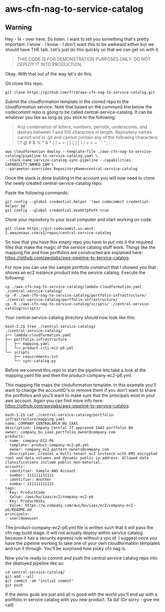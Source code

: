 # aws-cfn-nag-to-service-catalog

## Warning
Hey - hi - over here. So listen. I want to tell you something that's pretty important. I know - I know - I don't want this to be awkward either but we should have THE talk. Let's just do this quickly so that we can get on with it.

> THIS CODE IS FOR DEMONSTRATION PURPOSES ONLY. DO NOT DEPLOY IT INTO PRODUCTION. 

Okay. With that out of the way let's do this.

Git clone this repo.

```
git clone https://github.com/frc9/aws-cfn-nag-to-service-catalog.git
```

Submit the cloudformation template in the cloned repo to the cloudformation service. Note that based on the command line below the codecommit repo is going to be called central-service-catalog. It can be whatever you like as long as you stick to the following: 

>Any combination of letters, numbers, periods, underscores, and dashes between 1 and 100 characters in length. Repository names cannot end in .git and cannot contain any of the following characters: ! ? @ # $ % ^ & * ( ) + = { } [ ] | \ / > < ~ ` ‘ “ ; :

```
aws cloudformation deploy --template-file ./aws-cfn-nag-to-service-catalog/pipeline-to-service-catalog.yaml \
--stack-name service-catalog-sync-pipeline --capabilities CAPABILITY_NAMED_IAM \
--parameter-overrides RepositoryName=central-service-catalog
```

Once the stack is done building in the account you will now need to clone the newly created central-service-catalog repo.

Paste the following commands:

```
git config --global credential.helper '!aws codecommit credential-helper $@'
git config --global credential.UseHttpPath true
```
Clone your repository to your local computer and start working on code:

```
git clone https://git-codecommit.us-west-2.amazonaws.com/v1/repos/central-service-catalog
```

So now that you have this empty repo you have to put into it the required files that make the magic of the service catalog stuff work. Things like the mapping file and how portfolios are constructed are explained here: https://github.com/awslabs/aws-pipeline-to-service-catalog.

For now you can use the sample portfolio construct that I showed you that shoves an ec2 instance product into the service catalog. Execute the following:

```
cp ./aws-cfn-nag-to-service-catalog/lambda-cloudformation.yaml ./central-service-catalog/
cp -R ./aws-cfn-nag-to-service-catalog/portfolio-infrastructure/ ./central-service-catalog/portfolio-infrastructure/
cp -R ./aws-cfn-nag-to-service-catalog/scripts/ ./central-service-catalog/scripts/
```

Your central-service-catalog directory should now look like this:

```
bash-3.2$ tree ./central-service-catalog/
./central-service-catalog/
├── lambda-cloudformation.yaml
├── portfolio-infrastructure
│   ├── mapping.yaml
│   └── product-citi-ec2-p6.yml
└── scripts
    ├── requirements.txt
    └── sync-catalog.py
```

Before we commit this repo to start the pipeline lets take a look at the mapping.yaml file and then the product-company-ec2-p6.yml.

This mapping file maps the cloduformation template. In this example you'll want to change the accountID's or remove them if you don't want to share the portfolios and you'll want to make sure that the principals exist in your aws account. Again you can find more info here: https://github.com/awslabs/aws-pipeline-to-service-catalog.

```
bash-3.2$ cat ./central-service-catalog/portfolio-infrastructure/mapping.yaml 
name: COMPANY_CENTRALARCH_BU_IAAS 
description: Company Central IT approved IAAS portfolio BU
owner: company_bu_iaas_portfolio_owner@company.com
products:
- name: company-EC2-P6
  template: product-company-ec2-p6.yml
  owner: company_ec2_pattern_owners@company.com
  description: Creates a multi-tenant ec2 instance with KMS encrypted root and data volumes and dynamic public ip address. Allowed data classifications include public non-material.
accounts:
- identifier: Sample AWS Account
  number: 111111111111 
- identifier: Another
  number: 111111111112
tags:
- Key: ProductCode 
  Value: /aws/bu/iaas/ec2/company-ec2-p6
- Key: ProductWiki
  Value: https://w.company.com/aws/bu/iaas/ec2/company-ec2-p6/README.md
principals:
- user/demouser 
```

The product-company-ec2-p6.yml file is written such that it will pass the cfn nag build stage. It will not actually deploy within service catalog because it has a security egreess rule without a vpc id. I suggest once you have the pipeline working to take one of your own cloudformation templates and run it through. You'll be surprised how picky cfn nag is.

Now you're ready to commit and push the central service catalog repo into the deployed pipeline like so:

```
cd central-service-catalog/
git add --all
git commit -am "initial commit"
git push
```

If the demo gods are just and all is good with the world you'll end up with a portfolio in service catalog with you new product. Ta da! (Or sorry - give me call)
